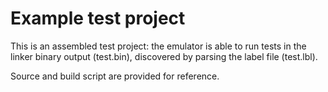 # Example test project

This is an assembled test project: the emulator is able to run tests in the linker binary output (test.bin), discovered by parsing the label file (test.lbl).

Source and build script are provided for reference.


